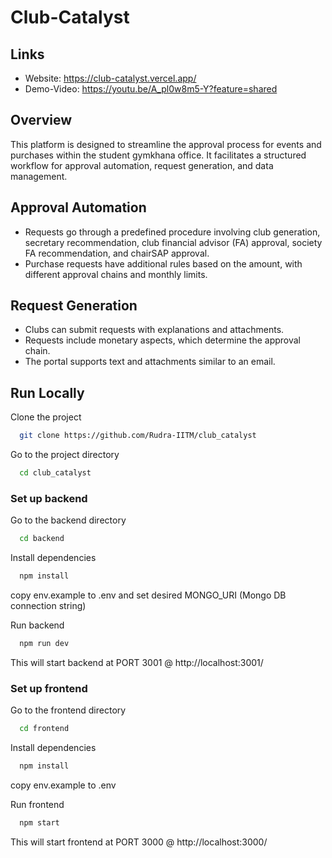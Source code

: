 # Club-Catalyst

## Links

- Website: https://club-catalyst.vercel.app/
- Demo-Video: https://youtu.be/A_pl0w8m5-Y?feature=shared

## Overview

This platform is designed to streamline the approval process for events and purchases within the student gymkhana office. It facilitates a structured workflow for approval automation, request generation, and data management.

## Approval Automation

- Requests go through a predefined procedure involving club generation, secretary recommendation, club financial advisor (FA) approval, society FA recommendation, and chairSAP approval.
- Purchase requests have additional rules based on the amount, with different approval chains and monthly limits.

## Request Generation

- Clubs can submit requests with explanations and attachments.
- Requests include monetary aspects, which determine the approval chain.
- The portal supports text and attachments similar to an email.

## Run Locally

Clone the project

```bash
  git clone https://github.com/Rudra-IITM/club_catalyst
```

Go to the project directory

```bash
  cd club_catalyst
```

### Set up backend

Go to the backend directory

```bash
  cd backend
```

Install dependencies

```bash
  npm install
```

copy env.example to .env and set desired MONGO_URI (Mongo DB connection string)

Run backend

```bash
  npm run dev
```

This will start backend at PORT 3001 @ http://localhost:3001/

### Set up frontend

Go to the frontend directory

```bash
  cd frontend
```

Install dependencies

```bash
  npm install
```

copy env.example to .env

Run frontend

```bash
  npm start
```

This will start frontend at PORT 3000 @ http://localhost:3000/

